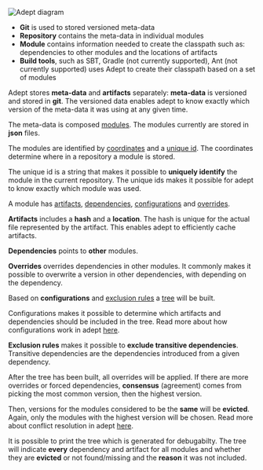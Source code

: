 <img src="https://raw.github.com/wiki/adept-dm/adept/images/adept_diagram.png"
 alt="Adept diagram" title="Adept diagram" align="center" />

* **Git** is used to stored versioned meta-data
* **Repository** contains the meta-data in individual modules
* **Module** contains information needed to create the classpath such as: dependencies to other modules and the locations of artifacts
* **Build tools**, such as SBT, Gradle (not currently supported), Ant (not currently supported) uses Adept to create their classpath based on a set of modules


Adept stores **meta-data** and **artifacts** separately: **meta-data** is versioned and stored in **git**. The versioned data enables adept to know exactly which version of the meta-data it was using at any given time.

The meta-data is composed [modules](http://adept-dm.github.io/adept/scaladoc/adept-core/index.html#adept.core.models.Module). The modules currently are stored in **json** files.

The modules are identified by [coordinates](http://adept-dm.github.io/adept/scaladoc/adept-core/index.html#adept.core.models.Coordinates) and a [unique id](http://adept-dm.github.io/adept/scaladoc/adept-core/index.html#adept.core.models.UniqueId). The coordinates determine where in a repository a module is stored.

The unique id is a string that makes it possible to **uniquely identify** the module in the current repository. The unique ids makes it possible for adept to know exactly which module was used.

A module has [artifacts](http://adept-dm.github.io/adept/scaladoc/adept-core/index.html#adept.core.models.Artifact), [dependencies](http://adept-dm.github.io/adept/scaladoc/adept-core/index.html#adept.core.models.Dependency), [configurations](http://adept-dm.github.io/adept/scaladoc/adept-core/index.html#adept.core.models.Configuration) and [overrides](http://adept-dm.github.io/adept/scaladoc/adept-core/index.html#adept.core.models.Override).

**Artifacts** includes a **hash** and a **location**. The hash is unique for the actual file represented by the artifact. This enables adept to efficiently cache artifacts.

**Dependencies** points to **other** modules. 

**Overrides** overrides dependencies in other modules. It commonly makes it possible to overwrite a version in other dependencies, with depending on the dependency.

Based on **configurations** and [exclusion rules](http://adept-dm.github.io/adept/scaladoc/adept-core/index.html#adept.core.models.DependencyExclusionRule) a [tree](http://adept-dm.github.io/adept/scaladoc/adept-core/index.html#adept.core.models.Tree) will be built.



Configurations makes it possible to determine which artifacts and dependencies should be included in the tree. Read more about how configurations work in adept [here](/adept-dm/adept/wiki/Configurations).

**Exclusion rules** makes it possible to **exclude transitive dependencies**. Transitive dependencies are the dependencies introduced from a given dependency.

After the tree has been built, all overrides will be applied. If there are more overrides or forced dependencies, **consensus** (agreement) comes from picking the most common version, then the highest version.

Then, versions for the modules considered to be the **same** will be **evicted**. Again, only the modules with the highest version will be chosen. Read more about conflict resolution in adept [here](/adept-dm/adept/wiki/ConflictResolution).

It is possible to print the tree which is generated for debugabilty. The tree will indicate **every** dependency and artifact for all modules and whether they are **evicted** or not found/missing and the **reason** it was not included.